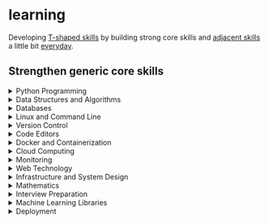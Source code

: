 # learning

Developing [T-shaped skills](https://en.wikipedia.org/wiki/T-shaped_skills) by building strong core skills and [adjacent skills](http://www.effectiveengineer.com/blog/master-adjacent-disciplines) a little bit [everyday](https://jamesclear.com/continuous-improvement).


## Strengthen generic core skills

<details>
<summary>Python Programming</summary>

|Concept|Resource|Done|
|---|---|---|
|Syntax|[Codecademy: Learn Python](https://www.codecademy.com/learn/learn-python)|✓|
||[Cognitiveclass.ai: Python for Data Science](https://cognitiveclass.ai/courses/python-for-data-science)|✓|
||[Datacamp: Python for R Users](https://www.datacamp.com/courses/python-for-r-users)|✓|
||[Datacamp: Python for Spreadsheet Users](https://www.datacamp.com/courses/python-for-spreadsheet-users)|✓|
||[Datacamp: Intro to Python for Finance](https://www.datacamp.com/courses/intro-to-python-for-finance)|✓|
||[edX: Introduction to Python for Data Science](https://www.edx.org/course/introduction-python-data-science-microsoft-dat208x-7)|✓|
||[edX: Programming with Python for Data Science](https://www.edx.org/course/programming-python-data-science-microsoft-dat210x-5)|✓|
||[Google's Python Class](https://developers.google.com/edu/python/)|✓|
||[Treehouse: Python Basics](https://teamtreehouse.com/library/python-basics)|✓|
||[TheNewBoston: Python Programming Tutorials](https://www.youtube.com/watch?v=4Mf0h3HphEA&list=PLEA1FEF17E1E5C0DA)|✓|
||[Book: A Byte of Python](https://python.swaroopch.com)|✓|
||[Book: Learn Python The Hard way](https://learnpythonthehardway.org)|✓|
||[Datacamp: Writing Efficient Python Code](https://www.datacamp.com/courses/writing-efficient-python-code)|✓|
||[Datacamp: Writing Functions in Python](https://www.datacamp.com/courses/writing-functions-in-python)|✓|
||[Datacamp: Working with Dates and Times in Python](https://www.datacamp.com/courses/working-with-dates-and-times-in-python)||
||[Datacamp: Object-Oriented Programming in Python](https://www.datacamp.com/courses/object-oriented-programming-in-python)|✓|
|Standard Library|[Article: A reverse chronology of some Python features](https://snarky.ca/a-reverse-chronology-of-some-python-features/)|✓|
||[Article: No Really, Python's Pathlib is Great](https://rednafi.github.io/digressions/python/2020/04/13/python-pathlib.html)||
||[Article: A deep dive on Python type hints](http://veekaybee.github.io/2019/07/08/python-type-hints/)|✓|
||[Book: Python 201](https://leanpub.com/python201)||
||[Book: The Python 3 Standard Library By Example](https://doughellmann.com/blog/the-python-3-standard-library-by-example)||
||[Calmcode: logging](https://calmcode.io/logging/introduction.html)|✓|
||[Calmcode: virtualenv](https://calmcode.io/virtualenv/intro.html)|✓|
|Regular Expression|[Regex For Noobs (like me!) - An Illustrated Guide](https://www.janmeppe.com/blog/regex-for-noobs/)|✓|
||[Youtube: Python 3 Programming Tutorial - Regular Expressions / Regex with re](https://www.youtube.com/watch?v=sZyAn2TW7GY)|✓|
||[Youtube: Python Tutorial: re Module - How to Write and Match Regular Expressions (Regex)](https://www.youtube.com/watch?v=K8L6KVGG-7o)|✓|
|Concurrency|[Article: Python Concurrency: The Tricky Bits](https://python.hamel.dev/concurrency/)|✓|
||[Article: Speeding Up Python with Concurrency, Parallelism, and asyncio](https://testdriven.io/blog/concurrency-parallelism-asyncio/)||
||[Article: Speed Up Your Python Program With Concurrency](https://testdriven.io/blog/concurrency-parallelism-asyncio/)||
||[Youtube: Python Concurrency and Multithreading](https://advanced-python.namespace.im/python-concurrency-and-multithreading/)||
||[Youtube: Aaron Richter- Parallel Processing in Python\| PyData Global 2020](https://www.youtube.com/watch?v=eJyjB3cNIB0&feature=youtu.be)||
|Packaging|[Datacamp: Developing Python Packages](https://www.datacamp.com/courses/developing-python-packages)|✓|
||[Datacamp: Conda Essentials](https://www.datacamp.com/courses/conda-essentials)|✓|
||[Datacamp: Conda for Building & Distributing Packages](https://www.datacamp.com/courses/conda-for-building-distributing-packages)||
||[Article: Push and pull: when and why to update your dependencies](https://pythonspeed.com/articles/when-update-dependencies/)||
||[Article: Reproducible and upgradable Conda environments: dependency management with conda-lock](https://pythonspeed.com/articles/conda-dependency-management/)||
||[Article: Options for packaging your Python code: Wheels, Conda, Docker, and more](https://pythonspeed.com/articles/distributing-software/)||
|Project Organization|[Youtube: Tutorial: Sebastian Witowski - Modern Python Developer's Toolkit](https://www.youtube.com/watch?v=WkUBx3g2QfQ&feature=youtu.be)|✓|
||[Book: Writing Idiomatic Python 3](https://www.amazon.com/Writing-Idiomatic-Python-Jeff-Knupp-ebook/dp/B00B5VXMRG)||
||[Article: Hypermodern Python](https://cjolowicz.github.io/posts/hypermodern-python-01-setup/)||
||[Article: Hypermodern Python Chapter 2: Testing](https://cjolowicz.github.io/posts/hypermodern-python-02-testing/)||
||[Article: Hypermodern Python Chapter 3: Linting](https://cjolowicz.github.io/posts/hypermodern-python-03-linting/)||
||[Article: Hypermodern Python Chapter 4: Typing](https://cjolowicz.github.io/posts/hypermodern-python-04-typing/)||
||[Article: pydantic](https://towardsdatascience.com/pydantic-688e897cfd3a)|✓|
||[Article: Hypermodern Python Chapter 5: Documentation](https://cjolowicz.github.io/posts/hypermodern-python-05-documentation/)||
||[Article: Hypermodern Python Chapter 6: CI/CD](https://cjolowicz.github.io/posts/hypermodern-python-06-ci-cd/)||
||[Article: Stop using print, start using loguru in Python](https://handyman.dulare.com/stop-using-print-start-using-loguru-in-python/)|✓|
||[Doc: Python Lifecycle Training](https://sp-fm.github.io/python-lifecycle-training/index.html)||
||[Datacamp: Creating Robust Python Workflows](https://www.datacamp.com/courses/creating-robust-python-workflows)|✓|
||[Datacamp: Software Engineering for Data Scientists in Python](https://www.datacamp.com/courses/software-engineering-for-data-scientists-in-python)|✓|
||[Datacamp: Designing Machine Learning Workflows in Python](https://www.datacamp.com/courses/designing-machine-learning-workflows-in-python)|✓|
||[Youtube: Hydra configuration](https://uniroma1.zoom.us/rec/share/bTYldvVYRcN2UaBn8UTf3uuFQMkx8yy4UG4bRw8ikE1tT8Ll74Nl3WZoUXnJRCKE.HEhRruThY3al1jew?startTime=1620378786000)|✓|

</details>

<details>
<summary>Data Structures and Algorithms</summary>

|Concept|Resource|Done|
|---|---|---|
||[Book: Grokking Algorithms](https://www.manning.com/books/grokking-algorithms)|✓|
||[Codecademy: Big O](https://www.codecademy.com/courses/big-o/0/1 )|✓|
||[Udacity: Technical Interview](https://www.udacity.com/course/technical-interview--ud513)||
||[Udacity: Intro to Algorithms](https://www.udacity.com/course/intro-to-algorithms--cs215)||
||[Udacity: Programming Languages](https://www.udacity.com/course/programming-languages--cs262)||
||[Udacity: Design of Computer Programs](https://www.udacity.com/course/design-of-computer-programs--cs212)||

</details>

<details>
<summary>Databases</summary>

|Concept|Resource|Done|
|---|---|---|
||[Udacity: Intro to relational database](https://www.udacity.com/course/intro-to-relational-databases--ud197)|✓|
||[Udacity: Database Systems Concepts & Design](https://www.udacity.com/course/database-systems-concepts-design--ud150)||
||[Datacamp: Database Design](https://www.datacamp.com/courses/database-design)||
||[Datacamp: Introduction to Databases in Python](https://www.datacamp.com/courses/introduction-to-relational-databases-in-python)||
||[Codecademy: SQL Track](https://www.codecademy.com/courses/learn-sql)|✓|
||[Datacamp: Intro to SQL for Data Science](https://www.datacamp.com/courses/intro-to-sql-for-data-science)|✓|
||[Datacamp: Intermediate SQL](https://www.datacamp.com/courses/intermediate-sql)||
||[Datacamp: Querying with TransactSQL](https://www.datacamp.com/courses/querying-with-transact-sql)|✓|
||[Datacamp: Joining Data in PostgreSQL](https://www.datacamp.com/courses/joining-data-in-postgresql)||
||[Udacity: SQL for Data Analysis](https://www.udacity.com/course/sql-for-data-analysis--ud198)||
||[Datacamp: Exploratory Data Analysis in SQL](https://www.datacamp.com/courses/sql-for-exploratory-data-analysis)||
||[Datacamp: Applying SQL to Real-World Problems](https://www.datacamp.com/courses/applying-sql-to-real-world-problems)||
||[Datacamp: Analyzing Business Data in SQL](https://www.datacamp.com/courses/analyzing-business-data-in-sql)||
||[Datacamp: Reporting in SQL](https://www.datacamp.com/courses/reporting-in-sql)||
||[Datacamp: Data-Driven Decision Making in SQL](https://www.datacamp.com/courses/data-driven-decision-making-with-sql)||
</details>

<details>
<summary>Linux and Command Line</summary>

|Concept|Resource|Done|
|---|---|---|
||[Codecademy: Learn the Command Line](https://www.codecademy.com/learn/learn-the-command-line)|✓|
||[Datacamp: Introduction to Shell for Data Science](https://www.datacamp.com/courses/introduction-to-shell-for-data-science)|✓|
||[Datacamp: Introduction to Bash Scripting](https://www.datacamp.com/courses/introduction-to-bash-scripting)|✓|
||[Datacamp: Data Processing in Shell](https://www.datacamp.com/courses/data-processing-in-shell)|✓|
||[Lecture 1: Course Overview + The Shell (2020)](https://www.youtube.com/watch?v=Z56Jmr9Z34Q) `0:48:16`|✓|
||[Lecture 2: Shell Tools and Scripting (2020)](https://www.youtube.com/watch?v=kgII-YWo3Zw) `0:48:55`|✓|
||[Lecture 3: Editors (vim) (2020)](https://www.youtube.com/watch?v=a6Q8Na575qc) `0:48:26`||
||[Lecture 4: Data Wrangling (2020)](https://www.youtube.com/watch?v=sz_dsktIjt4) `0:50:03`|✓|
||[Lecture 5: Command-line Environment (2020)](https://www.youtube.com/watch?v=e8BO_dYxk5c) `0:56:06`||
||[Lecture 6: Version Control (git) (2020)](https://www.youtube.com/watch?v=2sjqTHE0zok) `1:24:59`||
||[Lecture 7: Debugging and Profiling (2020)](https://www.youtube.com/watch?v=l812pUnKxME) `0:54:13`||
||[Lecture 8: Metaprogramming (2020)](https://www.youtube.com/watch?v=_Ms1Z4xfqv4) `0:49:52`||
||[Lecture 9: Security and Cryptography (2020)](https://www.youtube.com/watch?v=tjwobAmnKTo) `1:00:59`||
||[Lecture 10: Potpourri (2020)](https://www.youtube.com/watch?v=JZDt-PRq0uo) `0:57:54`||
||[Lecture 11: Q&A (2020)](https://www.youtube.com/watch?v=Wz50FvGG6xU) `0:53:52`||
||[Udacity: Linux Command Line Basics](https://www.udacity.com/course/linux-command-line-basics--ud595)|✓|
||[Udacity: Shell Workshop](https://www.udacity.com/course/shell-workshop--ud206)|✓|
||[Udacity: Configuring Linux Web Servers](https://www.udacity.com/course/configuring-linux-web-servers--ud299)|✓|
||[Article: Streamline your projects using Makefile](https://dev.to/yankee/streamline-projects-using-makefile-28fe)|✓|
||[Article: Understand Linux Load Averages and Monitor Performance of Linux](https://www.tecmint.com/understand-linux-load-averages-and-monitor-performance/)|✓|
||[Article: Command-line Tools can be 235x Faster than your Hadoop Cluster](https://adamdrake.com/command-line-tools-can-be-235x-faster-than-your-hadoop-cluster.html)|✓|
||[Calmcode: makefiles](https://calmcode.io/makefiles/the-problem.html)|✓|
||[Calmcode: entr](https://calmcode.io/entr/introduction.html)|✓|
||[Youtube: GNU Parallel](https://www.youtube.com/playlist?list=PL284C9FF2488BC6D1)||
</details>

<details>
<summary>Version Control</summary>

|Concept|Resource|Done|
|---|---|---|
|Git|[Codecademy: Learn Git](https://www.codecademy.com/learn/learn-git)|✓|
||[Code School: Git Real](https://www.pluralsight.com/courses/code-school-git-real)|✓|
||[Datacamp: Introduction to Git for Data Science](https://www.datacamp.com/courses/introduction-to-git-for-data-science)|✓|
||[Thoughtbot: Mastering Git](https://thoughtbot.com/upcase/mastering-git)||
||[Udacity: Version Control with Git](https://www.udacity.com/course/version-control-with-git--ud123)|✓|
||[Youtube: Git & Scripting](https://uniroma1.zoom.us/rec/share/bTYldvVYRcN2UaBn8UTf3uuFQMkx8yy4UG4bRw8ikE1tT8Ll74Nl3WZoUXnJRCKE.HEhRruThY3al1jew?startTime=1620371740000)|✓|
||[Article: Mastering Git Stash Workflow](https://dev.to/yankee/mastering-git-stash-workflow-223)||
||[Article: How to Become a Master of Git Tags](https://blog.daftcode.pl/how-to-become-a-master-of-git-tags-b70fbd9609d9)|✓|
||[Article: Keep your git directory clean with `git clean` and `git trash`](https://coderwall.com/p/g16jpq/keep-your-git-directory-clean-with-git-clean-and-git-trash)||
|GitHub|[Udacity: GitHub & Collaboration](https://www.udacity.com/course/github-collaboration--ud456)|✓|
||[Udacity: How to Use Git and GitHub](https://www.udacity.com/course/how-to-use-git-and-github--ud775)|✓|
|LFS|[Youtube: 045 Introduction to Git LFS](https://youtu.be/xPFLAAhuGy0)|✓|
||[Article: How to track large files in Github / Bitbucket? Git LFS to the rescue](https://pgaijin66.medium.com/how-to-track-large-files-in-github-bitbucket-git-lfs-to-the-rescue-2f298e07b3d2)|✓|
</details>

<details>
<summary>Code Editors</summary>

|Concept|Resource|Done|
|---|---|---|
|PyCharm|[Article: Work remotely with PyCharm, TensorFlow and SSH](https://medium.com/@erikhallstrm/work-remotely-with-pycharm-tensorflow-and-ssh-c60564be862d)|✓|
||[Article: Docker as Remote Interpreter for PyCharm Professional](https://www.inovex.de/blog/docker-remote-interpreter-pycharm-professional/)|✓|
||[Article: Python remote debugging with PyCharm, CUDA, and Conda](https://medium.com/@n1r44/python-remote-debugging-with-pycharm-cuda-and-conda-87d27695634c)|✓|
||[Article: How To Use Visual Studio Code for Remote Development via the Remote-SSH Plugin](https://www.digitalocean.com/community/tutorials/how-to-use-visual-studio-code-for-remote-development-via-the-remote-ssh-plugin)|✓|
|VSCode|[Youtube: Getting Started with Python in Visual Studio Code](https://www.youtube.com/watch?v=7EXd4_ttIuw)|✓|
||[Visual Studio Code Crash Course](https://www.youtube.com/watch?v=WPqXP_kLzpo)|✓|
||[Youtube: VSCode Keyboard Shortcuts For Productivity](https://youtu.be/eGE-tFalwpA)|✓|
||[Youtube: Getting Started with Jupyter Notebooks in VS Code](https://youtu.be/Ozq24uAshXo)|✓|
||[Youtube: Notebooks in VS Code Are Getting Revamped!](https://youtu.be/g5EykzAsCC0)|✓|
||[Youtube: Getting Started with PyTorch in VS Code](https://youtu.be/A9lQHnFaqlU)|✓|
||[Youtube: What every GitHub user should know about VS Code - GitHub Satellite 2020](https://youtu.be/T6sW1Dk9B4E)|✓|
||[VS Code and GitHub](https://www.youtube.com/playlist?list=PLj6YeMhvp2S4UPBCWyhLPcOxGkmLI2BOz)|✓|
</details>

<details>
<summary>Docker and Containerization</summary>

|Concept|Resource|Done|
|---|---|---|
||[Article: How To Pass Environment Info During Docker Builds](https://blog.bitsrc.io/how-to-pass-environment-info-during-docker-builds-1f7c5566dd0e)|✓|
||[Article: Pass Docker Environment Variables During The Image Build](https://vsupalov.com/docker-build-pass-environment-variables/)|✓|
||[Article: Setting Default Docker Environment Variables During Image Build](https://vsupalov.com/docker-build-time-env-values/)|✓|
||[Article: Docker Explained Visually, For Non-Technical Folks](https://www.iteachrecruiters.com/blog/docker-explained-visually-for-non-technical-folks/)|✓|
||[Article: Tensorflow in Docker](http://blog.tabanpour.info/projects/2018/09/07/tf-docker-kube.html)|✓|
||[Article: Enough Docker to be Dangerous](http://seankross.com/2017/09/17/Enough-Docker-to-be-Dangerous.html)|✓|
||[Article: How Docker Can Help You Become A More Effective Data Scientist](https://towardsdatascience.com/how-docker-can-help-you-become-a-more-effective-data-scientist-7fc048ef91d5)|✓|
||[Article: Deploying conda environments in (Docker) containers - how to do it right](https://uwekorn.com/2021/03/01/deploying-conda-environments-in-docker-how-to-do-it-right.html)||
||[Article: Configuring Gunicorn for Docker](https://pythonspeed.com/articles/gunicorn-in-docker/)|✓|
||[Article: How to scale services using Docker Compose](https://medium.com/@karthi.net/how-to-scale-services-using-docker-compose-31d7b83a6648)|✓|
||[Article: A Beginner-Friendly Introduction to Containers, VMs and Docker](https://www.freecodecamp.org/news/a-beginner-friendly-introduction-to-containers-vms-and-docker-79a9e3e119b/)|✓|
||[Article: Smaller Docker images with Conda](https://jcristharif.com/conda-docker-tips.html)|✓|
||[Pluralsight: Docker and Containers: The Big Picture](https://www.pluralsight.com/courses/docker-containers-big-picture)|✓|
||[Article: Docker for Machine Learning – Part I](https://mlinproduction.com/docker-for-ml-part-1/)|✓|
||[Article: Docker for Machine Learning – Part II](https://mlinproduction.com/docker-for-ml-part-2/)|✓|
||[Article: Docker for Machine Learning – Part III](https://mlinproduction.com/docker-for-ml-part-3/)|✓|
||[Article: Using Docker to Generate Machine Learning Predictions in Real Time](https://mlinproduction.com/docker-for-ml-part-4/)|✓|
||[Article: Connection refused? Docker networking and how it impacts your image](https://pythonspeed.com/articles/docker-connection-refused/)||
||[Article: Faster or slower: the basics of Docker build caching](https://pythonspeed.com/articles/docker-caching-model/)||
||[Article: Where’s your code? Debugging ImportError and ModuleNotFoundErrors in your Docker image](https://pythonspeed.com/articles/importerror-docker/)||
||[Article: A tableau of crimes and misfortunes: the ever-useful docker history](https://pythonspeed.com/articles/docker-history/)||
||[Article: Broken by default: why you should avoid most Dockerfile examples](https://pythonspeed.com/articles/dockerizing-python-is-hard/)||
||[Article: A review of the official Dockerfile best practices: good, bad, and insecure](https://pythonspeed.com/articles/official-docker-best-practices/)||
||[Article: The best Docker base image for your Python application (February 2021)](https://pythonspeed.com/articles/base-image-python-docker-images/)||
||[Article: A deep dive into the official Docker image for Python](https://pythonspeed.com/articles/official-python-docker-image/)||
||[Article: Using Alpine can make Python Docker builds 50× slower](https://pythonspeed.com/articles/alpine-docker-python/)||
||[Article: Building on solid ground: ensuring reproducible Docker builds for Python](https://pythonspeed.com/articles/reproducible-docker-builds-python/)||
||[Article: Installing system packages in Docker with minimal bloat](https://pythonspeed.com/articles/system-packages-docker/)||
||[Article: Less capabilities, more security: minimizing privilege escalation in Docker](https://pythonspeed.com/articles/root-capabilities-docker-security/)||
||[Article: Avoiding insecure images from Docker build caching](https://pythonspeed.com/articles/docker-cache-insecure-images/)||
||[Article: Build secrets in Docker and Compose, the secure way](https://pythonspeed.com/articles/build-secrets-docker-compose/)||
||[Article: Security scanners for Python and Docker: from code to dependencies](https://pythonspeed.com/articles/docker-python-security-scan/)||
||[Article: The high cost of slow Docker builds](https://pythonspeed.com/articles/high-cost-slow-docker-builds/)||
||[Article: Faster Docker builds with pipenv, poetry, or pip-tools](https://pythonspeed.com/articles/pipenv-docker/)||
||[Article: Elegantly activating a virtualenv in a Dockerfile](https://pythonspeed.com/articles/activate-virtualenv-dockerfile/)||
||[Article: Poetry vs. Docker caching: Fight!](https://pythonspeed.com/articles/poetry-vs-docker-caching/)||
||[Article: Speed up pip downloads in Docker with BuildKit’s new caching](https://pythonspeed.com/articles/docker-cache-pip-downloads/)||
||[Article: Multi-stage builds #1: Smaller images for compiled code](https://pythonspeed.com/articles/smaller-python-docker-images/)||
||[Article: Multi-stage builds #2: Python specifics—virtualenv, –user, and other methods](https://pythonspeed.com/articles/multi-stage-docker-python/)||
||[Article: Multi-stage builds #3: Why your build is surprisingly slow, and how to speed it up](https://pythonspeed.com/articles/faster-multi-stage-builds/)||
||[Article: Configuring Gunicorn for Docker](https://pythonspeed.com/articles/gunicorn-in-docker/)||
||[Article: Activating a Conda environment in your Dockerfile](https://pythonspeed.com/articles/activate-conda-dockerfile/)||
||[Article: Shrink your Conda Docker images with conda-pack](https://pythonspeed.com/articles/conda-docker-image-size/)||
||[Article: What’s running in production? Making your Docker images identifiable](https://pythonspeed.com/articles/identifying-images/)||
||[Article: Your Docker build needs a smoke test](https://pythonspeed.com/articles/test-your-docker-build/)||
||[Article: Docker BuildKit: faster builds, new features, and now it’s stable](https://pythonspeed.com/articles/docker-buildkit/)||
||[Article: Docker vs. Singularity for data processing: UIDs and filesystem access](https://pythonspeed.com/articles/containers-filesystem-data-processing/)||
||[Article: Where’s that log file? Debugging failed Docker builds](https://pythonspeed.com/articles/debugging-docker-build/)||
||[Article: An Introduction to Kubernetes for Data Scientists](https://mlinproduction.com/intro-to-kubernetes/)||
||[Article: How to Use Kubernetes Pods for Machine Learning](https://mlinproduction.com/k8s-pods/)||
||[Article: Kubernetes Jobs for Machine Learning](https://mlinproduction.com/k8s-jobs/)||
||[Article: Kubernetes CronJobs for Machine Learning](https://mlinproduction.com/k8s-cronjobs/)||
||[Article: Kubernetes Deployments for Machine Learning](https://mlinproduction.com/k8s-deployments/)||
||[Article: Kubernetes Services for Machine Learning](https://mlinproduction.com/k8s-services/)||
||[“Let’s use Kubernetes!” Now you have 8 problems](https://pythonspeed.com/articles/dont-need-kubernetes/)||
||[Article: Kubernetes for Python Developers: Part 1](https://www.distributedpython.com/2018/11/28/kubernetes-python-developers-part-1/)||
||[Doc: Environment variables in Compose](https://docs.docker.com/compose/environment-variables/)|✓|
||[Pluralsight: Docker and Kubernetes: The Big Picture](https://www.pluralsight.com/courses/docker-kubernetes-big-picture)|✓|
||[Udacity: Scalable Microservices with Kubernetes](https://www.udacity.com/course/scalable-microservices-with-kubernetes--ud615)||
||[Youtube: Docker](https://uniroma1.zoom.us/rec/share/c2HsnkU5-DSdKWatv9AlmEjLM0a_i741VtnAZOx-eea2loTltiFPKBX196UaT8_3.-B4RbvXecplLujXK?startTime=1620810184000)|✓|
||[Youtube: Why Your Web Server Should Log to Stdout (Especially with Docker)](https://www.youtube.com/watch?v=aQikNWEaJUQ&feature=emb_logo)|✓|
</details>

<details>
<summary>Cloud Computing</summary>

|Concept|Resource|Done|
|---|---|---|
|Theory|[Datacamp: Cloud Computing for Everyone](https://www.datacamp.com/courses/cloud-computing-for-everyone)|✓|
||[Udacity: Networking for Web Developers](https://www.udacity.com/course/networking-for-web-developers--ud256)||
|AWS|[Article: A deep dive into AWS spot instance interruptions](https://spell.ml/blog/aws-spot-interrupts-X_ZJ6xAAACEA9fGx)|✓|
||[Pluralsight: AWS Developer: The Big Picture](https://www.pluralsight.com/courses/aws-developer-big-picture)|✓|
||[Pluralsight: AWS Networking Deep Dive: Virtual Private Cloud (VPC)](https://www.pluralsight.com/courses/aws-networking-deep-dive-vpc)|✓|
||[Pluralsight: AWS VPC Operations](https://www.pluralsight.com/courses/aws-vpc-operations)|✓|
||[Pluralsight: Building Applications Using Elastic Beanstalk](https://www.pluralsight.com/courses/elastic-beanstalk-building-applications)|✓|
||[Udemy: AWS Concepts](https://www.udemy.com/aws-concepts)|✓|
||[Udemy: AWS Certified Developer - Associate 2018](https://www.udemy.com/aws-certified-developer-associate/)|✓|
||[Whitepaper: Architecting for the Cloud AWS Best Practices](https://d1.awsstatic.com/whitepapers/AWS_Cloud_Best_Practices.pdf)|✓|
||[Whitepaper: AWS Well-Architected Framework](https://d1.awsstatic.com/whitepapers/architecture/AWS_Well-Architected_Framework.pdf)|✓|
||[Whitepaper: AWS Security Best Practices](https://d1.awsstatic.com/whitepapers/Security/AWS_Security_Best_Practices.pdf)|✓|
||[Whitepaper: Blue/Green Deployments on AWS](https://d1.awsstatic.com/whitepapers/AWS_Blue_Green_Deployments.pdf)|✓|
||[Whitepaper: Microservices on AWS](https://docs.aws.amazon.com/aws-technical-content/latest/microservices-on-aws/microservices-on-aws.pdf)|✓|
||[Whitepaper: Optimizing Enterprise Economics with Serverless Architectures](https://d1.awsstatic.com/whitepapers/optimizing-enterprise-economics-serverless-architectures.pdf)|✓|
||[Whitepaper: Practicing Continuous Integration and Continuous Delivery on AWS](https://d1.awsstatic.com/whitepapers/DevOps/practicing-continuous-integration-continuous-delivery-on-AWS.pdf)|✓|
||[Whitepaper: Running Containerized Microservices on AWS](https://d1.awsstatic.com/whitepapers/DevOps/running-containerized-microservices-on-aws.pdf)|✓|
||[Udemy: Serverless Concepts](https://www.udemy.com/serverless-concepts/)|✓|
||[Whitepaper: Serverless Architectures with AWS Lambda](https://d1.awsstatic.com/whitepapers/serverless-architectures-with-aws-lambda.pdf)|✓|
||[Youtube: Deploying a machine learning model to the cloud using AWS Lambda](https://www.youtube.com/watch?v=4ocbx9IeBMU&feature=youtu.be)|✓|
||[AWS: Amazon Transcribe Deep Dive: Using Feedback Loops to Improve Confidence Level of Transcription](https://www.aws.training/learningobject/video?id=27495)|✓|
||[AWS: Build a Text Classification Model with AWS Glue and Amazon SageMaker](https://www.aws.training/learningobject/video?id=27225)|✓|
||[AWS: Deep Dive on Amazon Rekognition: Building Computer Visions Based Smart Applications](https://www.aws.training/learningobject/video?id=27230)|✓|
||[AWS: Hands-on Rekognition: Automated Video Editing](https://www.aws.training/learningobject/video?id=27229)|✓|
||[AWS: Introduction to Amazon Comprehend](https://www.aws.training/learningobject/video?id=16626)|✓|
||[AWS: Introduction to Amazon Comprehend Medical](https://www.aws.training/learningobject/video?id=27159)|✓|
||[AWS: Introduction to Amazon Elastic Inference](https://www.aws.training/learningobject/video?id=27172)|✓|
||[AWS: Introduction to Amazon Forecast](https://www.aws.training/learningobject/video?id=27163)|✓|
||[AWS: Introduction to Amazon Lex](https://www.aws.training/learningobject/video?id=16516)|✓|
||[AWS: Introduction to Amazon Personalize](https://www.aws.training/learningobject/video?id=27158)|✓|
||[AWS: Introduction to Amazon Polly](https://www.aws.training/learningobject/video?id=15886)|✓|
||[AWS: Introduction to Amazon SageMaker Ground Truth](https://www.aws.training/learningobject/video?id=27162)|✓|
||[AWS: Introduction to Amazon SageMaker Neo](https://www.aws.training/learningobject/video?id=27160)|✓|
||[AWS: Introduction to Amazon Transcribe](https://www.aws.training/learningobject/video?id=19443)|✓|
||[AWS: Introduction to Amazon Translate](https://www.aws.training/learningobject/video?id=19442)|✓|
||[AWS: Introduction to AWS Marketplace - Machine Learning Category](https://www.aws.training/learningobject/video?id=27165)|✓|
||[AWS: Machine Learning Exam Basics](https://www.aws.training/learningobject/curriculum?id=27271)|✓|
||[AWS: Neural Machine Translation with Sockeye](https://www.aws.training/learningobject/video?id=27236)|✓|
||[AWS: Process Model: CRISP-DM on the AWS Stack](https://www.aws.training/learningobject/wbc?id=27200)|✓|
||[AWS: Satellite Image Classification in SageMaker](https://www.aws.training/learningobject/video?id=27231)|✓|
||[Datacamp: Introduction to AWS Boto in Python](https://www.datacamp.com/courses/introduction-to-aws-boto-in-python)|✓|
||[edX: Amazon SageMaker: Simplifying Machine Learning Application Development](https://www.edx.org/course/simplifying-machine-learning-app-development-with-amazon-sagemaker)|✓|

</details>

<details>
<summary>Monitoring</summary>

|Concept|Resource|Done|
|---|---|---|
||[Article: Production Machine Learning Monitoring: Outliers, Drift, Explainers & Statistical Performance](https://towardsdatascience.com/production-machine-learning-monitoring-outliers-drift-explainers-statistical-performance-d9b1d02ac158)|✓|
||[Article: How to Monitor Models](http://bugra.github.io/posts/2020/11/24/how-to-monitor-models/)|✓|
||[Article: The Playbook to Monitor Your Model’s Performance in Production](https://towardsdatascience.com/the-playbook-to-monitor-your-models-performance-in-production-ec06c1cc3245)||
||[Article: Monitoring your Machine Learning Model](https://www.maartengrootendorst.com/blog/monitor/)|✓|
||[Article: Preventing model drift with continuous monitoring and deployment using Github Actions and Algorithmia Insights](https://algorithmia.com/blog/preventing-model-drift-with-continuous-monitoring-and-deployment-using-github-actions-and-algorithmia-insights)|✓|
||[Article: Continuous monitoring for data projects](https://medium.com/acing-ai/continuous-monitoring-for-data-projects-11fb1c00c7a4)||
||[Article: Lessons Learned from 15 Years of Monitoring Machine Learning in Production](https://mlinproduction.com/lessons-learned-from-15-years-of-monitoring-machine-learning-in-production/)|✓|
||[Article: Why is it Important to Monitor Machine Learning Models?](https://mlinproduction.com/why-is-it-important-to-monitor-machine-learning-models/)|✓|
||[Article: Using Statistical Distances for Machine Learning Observability](https://towardsdatascience.com/using-statistical-distance-metrics-for-machine-learning-observability-4c874cded78)||
||[Article: The Model’s Shipped; What Could Possibly go Wrong?](https://towardsdatascience.com/the-models-shipped-what-could-possibly-go-wrong-a657ad919868)||
||[Article: Quality assurance in data science](https://medium.com/acing-ai/qa-in-data-science-397476c09910)||
||[Youtube: Instrumentation, Observability & Monitoring of Machine Learning Models](https://www.infoq.com/presentations/instrumentation-observability-monitoring-ml/)||
||[Article: Incident Management in Machine Learning Systems](https://medium.com/acing-ai/incident-management-in-machine-learning-systems-d69b6e39fdee)||
||[Article: ML Infrastructure Tools — ML Observability](https://towardsdatascience.com/ml-infrastructure-tools-ml-observability-8e4d7df6db43)||
||[Youtube: MLOps #24 Monitoring the ML stack // Lina Weichbrodt](https://www.youtube.com/watch?v=Un30yb1WlpU) `0:55:32`||
||[Youtube: Josh Wills: Visibility and Monitoring for Machine Learning Models](https://youtu.be/zbS9jBB8fz8)|✓|
||[Youtube: Lecture 11B: Monitoring ML Models (Full Stack Deep Learning - Spring 2021)](https://www.youtube.com/watch?v=NfnpPrW30Zo) `0:36:55`|✓|
||[Youtube: OpML '20 - How ML Breaks: A Decade of Outages for One Large ML Pipeline](https://www.youtube.com/watch?v=hBMHohkRgAA)||
||[Youtube: MLOps #28 ML Observability // Aparna Dhinakaran - Chief Product Officer at Arize AI](https://www.youtube.com/watch?v=joTF9BRwWp4) `0:55:04`||
||[Youtube: MLOps #29 Continuous Evaluation & Model Experimentation // Danny Ma - Founder of Sydney Data Science](https://www.youtube.com/watch?v=i4QNpM20QOc) `1:00:46`||
||[Youtube: SE4AI: Quality Assessment in Production](https://www.youtube.com/watch?v=RaaNSXKFDGk) `1:18:45`||
||[Youtube: SE4AI: Infrastructure Quality, Deployment and Operations](https://www.youtube.com/watch?v=iBaJgWjpK24) `1:04:54`||

</details>

<details>
<summary>Web Technology</summary>

|Concept|Resource|Done|
|---|---|---|
|Design|[Book: Refactoring UI](https://refactoringui.com/book/)||
||[Code School: Fundamentals of Design](https://www.pluralsight.com/courses/code-school-fundamentals-of-design)|✓|
||[Thoughtbot: Design for Developers](https://thoughtbot.com/upcase/design-for-developers)||
||[Udacity: Product Design](https://www.udacity.com/course/product-design--ud509)||
||[Udacity: Rapid Prototyping](https://www.udacity.com/course/rapid-prototyping--ud723)||
|HTML|[Codecademy: Learn HTML](https://www.codecademy.com/learn/learn-html)|✓|
||[Codecademy: Make a website](https://www.codecademy.com/en/courses/make-a-website)|✓|
||[Treehouse: HTML](https://teamtreehouse.com/library/html)|✓|
|CSS|[Pluralsight: CSS Positioning](https://www.pluralsight.com/courses/css-positioning-1834)|✓|
||[Pluralsight: Introduction to CSS](https://www.pluralsight.com/courses/css-intro)|✓|
||[Pluralsight: CSS: Specificity, the Box Model, and Best Practices](https://app.pluralsight.com/interactive-courses/detail/c580b092-d94a-4ed8-8d2a-2f4d0b76f99f)|✓|
||[Pluralsight: CSS: Using Flexbox for Layout](https://app.pluralsight.com/interactive-courses/detail/a089d0a5-4a4c-4c4e-b883-c1bc64009619)|✓|
||[Code School: Blasting Off with Bootstrap](https://www.pluralsight.com/courses/code-school-blasting-off-with-bootstrap)|✓|
||[Pluralsight: UX Fundamentals](https://www.pluralsight.com/courses/ux-fundamentals-2426)|✓|
||[Codecademy: Learn SASS](https://www.codecademy.com/learn/learn-sass)|✓|
|Javascript|[Treehouse: Javascript Booleans](https://teamtreehouse.com/library/javascript-booleans)|✓|
||[Udacity: ES6 - JavaScript Improved](https://www.udacity.com/course/es6-javascript-improved--ud356)|✓|
||[Udacity: Intro to Javascript](https://www.udacity.com/course/intro-to-javascript--ud803)|✓|
||[Udacity: Object Oriented JS 1](https://www.udacity.com/course/object-oriented-javascript--ud015)|✓|
||[Udacity: Object Oriented JS 2](https://www.udacity.com/course/object-oriented-javascript--ud711)|✓|
||[(ES6) - Beau teaches JavaScript](https://www.youtube.com/watch?v=1mgLWu69ijU&list=PLWKjhJtqVAbljtmmeS0c-CEl2LdE-eR_F)|✓|
||[Udemy: Understanding Typescript](https://www.udemy.com/understanding-typescript/)|✓|
||[Codecademy: Learn ReactJS: Part I](https://www.codecademy.com/learn/react-101)|✓|
||[Codecademy: Learn ReactJS: Part II](https://www.codecademy.com/learn/react-102)|✓|
||[Codecademy: Learn JavaScript](https://www.codecademy.com/learn/learn-javascript)|✓|
||[Codecademy: Jquery Track](https://www.codecademy.com/learn/learn-jquery)|✓|
||[Pluralsight: Using The Chrome Developer Tools](https://www.pluralsight.com/courses/chrome-developer-tools)|✓|

</details>

<details>
<summary>Infrastructure and System Design</summary>

|Concept|Resource|Done|
|---|---|---|
||[Article: The implications of pickling ML models](https://uwekorn.com/2021/04/26/implications-of-pickling-ml-models.html)||
||[Article: Deploy a Keras Deep Learning Project to Production with Flask](https://www.curiousily.com/posts/deploy-keras-deep-learning-project-to-production-with-flask/)|✓|
||[Article: Deploy BERT for Sentiment Analysis as REST API using PyTorch, Transformers by Hugging Face and FastAPI](https://www.curiousily.com/posts/deploy-bert-for-sentiment-analysis-as-rest-api-using-pytorch-transformers-by-hugging-face-and-fastapi/)|✓|
||[Article: Microservice in Python using FastAPI](https://dev.to/paurakhsharma/microservice-in-python-using-fastapi-24cc)||
||[Article: Selecting gunicorn worker types for different python web applications.](https://medium.com/@nhudinhtuan/gunicorn-worker-types-practice-advice-for-better-performance-7a299bb8f929)|✓|
||[Article: Better performance by optimizing Gunicorn config](https://medium.com/building-the-system/gunicorn-3-means-of-concurrency-efbb547674b7)|✓|
||[Article: Exponential Backoff And Jitter](https://aws.amazon.com/blogs/architecture/exponential-backoff-and-jitter/)|✓|
||[Article: How to Serve Models](http://bugra.github.io/posts/2020/5/25/how-to-serve-model/)|✓|
||[Article: MLOps concepts for busy engineers: model serving](https://spell.ml/blog/mlops-concepts-model-serving-X385lREAACcAAGzS)|✓|
||[Article: MLOps concepts for busy engineers: model serving](https://spell.ml/blog/mlops-concepts-model-serving-X385lREAACcAAGzS)|✓|
||[Article: Understanding TensorFlow Serving](https://medium.com/acing-ai/understanding-tensorflow-serving-faca576b558c)||
||[Article: Serving models using Tensorflow Serving and Docker](https://medium.com/acing-ai/model-serving-using-tensorflow-serving-and-docker-492a347eb934)||
||[Article: Batch Inference vs Online Inference](https://mlinproduction.com/batch-inference-vs-online-inference/)|✓|
||[Article: Online batching with Spell serving](https://spell.ml/blog/online-batching-with-spell-serving-X_OKiBAAAASq6cL0)|✓|
||[Article: Machine Learning System Design: Real-time processing](https://medium.com/acing-ai/machine-learning-system-design-real-time-processing-6a952793925)||
||[Article: Machine Learning System Design: Models-as-a-service](https://medium.com/acing-ai/machine-learning-system-design-models-as-a-service-32666eba0e6)||
||[Article: What Does it Mean to Deploy a Machine Learning Model? (Deployment Series: Guide 01)](https://mlinproduction.com/what-does-it-mean-to-deploy-a-machine-learning-model-deployment-series-01/)|✓|
||[Article: Software Interfaces for Machine Learning Deployment (Deployment Series: Guide 02)](https://mlinproduction.com/software-interfaces-for-machine-learning-deployment-deployment-series-02/)|✓|
||[Article: Batch Inference for Machine Learning Deployment (Deployment Series: Guide 03)](https://mlinproduction.com/batch-inference-for-machine-learning-deployment-deployment-series-03/)|✓|
||[Article: The Challenges of Online Inference (Deployment Series: Guide 04)](https://mlinproduction.com/the-challenges-of-online-inference-deployment-series-04/)|✓|
||[Article: Online Inference for ML Deployment (Deployment Series: Guide 05)](https://mlinproduction.com/online-inference-for-ml-deployment-deployment-series-05/)|✓|
||[Article: Model Registries for ML Deployment (Deployment Series: Guide 06)](https://mlinproduction.com/model-registries-for-ml-deployment-deployment-series-06/)|✓|
||[Video: You trained a machine learning model. Now what?](https://www.youtube.com/watch?v=Vugbn17LDPQ)|✓|
||[Article: How Data Leakage Impacts Machine Learning Models](https://mlinproduction.com/data-leakage/)|✓|
||[Article: 5 Challenges to Running Machine Learning Systems in Production](https://mlinproduction.com/5-challenges-to-ml-in-production-solve-them-with-aws-sagemaker/)|✓|
||[Article: Enabling Machine-Learning-as-a-Service Through Privacy Preserving Machine Learning](https://mlinproduction.com/enabling-machine-learning-as-service-through-privacy-preserving-ml/)||
||[Article: Shadow mode deployments](http://nlathia.github.io/2020/07/Shadow-mode-deployments.html)|✓|
||[Cortex Blog](https://www.cortex.dev/learn)|✓|
||[Django Best Practices](http://slides.com/sudipkafle/django-best-practices)|✓|
||[Udacity: Authentication & Authorization: OAuth](https://www.udacity.com/course/authentication-authorization-oauth--ud330)||
||[Udacity: HTTP & Web Servers](https://www.udacity.com/course/http-web-servers--ud303)||
||[Udacity: Designing RESTful APIs](https://www.udacity.com/course/designing-restful-apis--ud388)||
||[Udacity: Client-Server Communication](https://www.udacity.com/course/client-server-communication--ud897)||
||[Youtube: PyConBY 2020: Sebastian Ramirez - Serve ML models easily with FastAPI](https://www.youtube.com/watch?v=z9K5pwb0rt8)|✓|
||[Youtube: FastAPI from the ground up](https://www.youtube.com/watch?v=3DLwPcrE5mA)|✓|
||[Youtube: Python pydantic Introduction – Give your data classes super powers](https://www.youtube.com/watch?v=WJmqgJn9TXg)|✓|
||[Youtube: PyData Vancouver meetup: cortex.dev : Serving machine learning models in production](https://www.youtube.com/watch?v=_2HMDhgPkSQ)|✓|
||[Youtube: Lecture 11A: Deploying ML Models (Full Stack Deep Learning - Spring 2021)](https://www.youtube.com/watch?v=jFflwpx4iK0) `0:53:25`|✓|
||[Youtube: Shawn Scully: Production and Beyond: Deploying and Managing Machine Learning Models](https://www.youtube.com/watch?v=q-VPALG6ogY&feature=youtu.be)|✓|
||[Article: Celery Execution Pools: What is it all about?](https://www.distributedpython.com/2018/10/26/celery-execution-pool/)|✓|
||[Article: Distill: Why do we need Flask, Celery, and Redis? (with McDonalds in Between)](https://ljvmiranda921.github.io/notebook/2019/11/08/flask-redis-celery-mcdo/)|✓|
||[Article: Celery: an overview of the architecture and how it works](https://www.vinta.com.br/blog/2017/celery-overview-archtecture-and-how-it-works/)|✓|
||[Article: Unit Testing Celery Tasks](https://www.distributedpython.com/2018/05/01/unit-testing-celery-tasks/)||
||[Article: Testing Celery Chains](https://www.distributedpython.com/2018/05/15/testing-celery-chains/)||
||[Article: Task Routing in Celery](https://www.distributedpython.com/2018/05/29/task-routing/)||
||[Article: Dynamic Task Routing in Celery](https://www.distributedpython.com/2018/06/05/dynamic-task-routing/)||
||[Article: Dockerize a Celery app with Django and RabbitMQ](https://www.distributedpython.com/2018/06/12/celery-django-docker/)||
||[Article: How to call a Celery task from another app](https://www.distributedpython.com/2018/06/19/call-celery-task-outside-codebase/)||
||[Article: Distributed Monte Carlo with Celery chords](https://www.distributedpython.com/2018/06/26/celery-monte-carlo/)||
||[Article: An incredibly simple no-frills Celery setup](https://www.distributedpython.com/2018/07/03/simple-celery-setup/)||
||[Article: 3 Strategies to Customise Celery logging handlers](https://www.distributedpython.com/2018/08/28/celery-logging/)||
||[Article: Celery task exceptions and automatic retries](https://www.distributedpython.com/2018/09/04/error-handling-retry/)||
||[Article: Concurrency and Parallelism](https://www.distributedpython.com/2018/09/14/concurrency-and-parallelism/)|✓|
||[Article: Celery, docker and the missing startup banner](https://www.distributedpython.com/2018/10/01/celery-docker-startup/)||
||[Article: Monitoring a Dockerized Celery Cluster with Flower](https://www.distributedpython.com/2018/10/13/flower-docker/)||
||[Article: Quick Guide: Custom Celery Task Logger](https://www.distributedpython.com/2018/11/06/celery-task-logger-format/)||
||[Article: Celery on Docker: From the Ground up](https://www.distributedpython.com/2018/11/15/celery-docker/)||
||[Article: Auto-reload Celery on code changes](https://www.distributedpython.com/2019/04/23/celery-reload/)||
||[Youtube: Loading Testing with Python](https://www.youtube.com/playlist?list=PLotCx_Au_rT1LW_qpMWU40Q-vegZua-i8)|✓|
||[Article: Architecting a Machine Learning Pipeline](https://towardsdatascience.com/architecting-a-machine-learning-pipeline-a847f094d1c7)|✓|
||[Article: Combining rule engines and machine learning](http://nlathia.github.io/2020/10/ML-and-rule-engines.html)|✓|
||[Article: Deploying Machine Learning Models: A Checklist](https://twolodzko.github.io/ml-checklist)|✓|
||[Article: Getting machine learning to production](http://veekaybee.github.io/2020/06/09/ml-in-prod/)|✓|
||[Article: How to build scalable Machine Learning systems — Part 1/2](https://towardsdatascience.com/being-a-data-scientist-does-not-make-you-a-software-engineer-c64081526372)|✓|
||[Article: How to properly ship and deploy your machine learning model](https://towardsdatascience.com/how-to-properly-ship-and-deploy-your-machine-learning-model-8a8664b763c4)|✓|
||[Article: How to put machine learning models into production](https://stackoverflow.blog/2020/10/12/how-to-put-machine-learning-models-into-production/)|✓|
||[Article: Key Concepts for Deploying Machine Learning Models to Mobile](https://spell.ml/blog/key-concepts-for-deploying-machine-learning-models-X7Q0phIAACIAqMWr)|✓|
||[Article: Machine Learning to Production](https://vikramriyer.github.io/machine-learning-to-production/#)|✓|
||[Article: Machine learning is going real-time](https://huyenchip.com/2020/12/27/real-time-machine-learning.html)|✓|
||[Article: ML Infrastructure Tools for Model Building](https://towardsdatascience.com/ml-infrastructure-tools-for-model-building-464770ac4fec)||
||[Article: ML Infrastructure Tools for Production (Part 1)](https://towardsdatascience.com/ml-infrastructure-tools-for-production-1b1871eecafb)||
||[Article: ML Infrastructure Tools for Production](https://towardsdatascience.com/ml-infrastructure-tools-for-production-part-2-model-deployment-and-serving-fcfc75c4a362)||
||[Article: How to Deploy a Machine Learning Model](https://www.maartengrootendorst.com/blog/deploy/)|✓|
||[Article: Building a feature store](http://nlathia.github.io/2020/12/Building-a-feature-store.html)|✓|
||[Article: Model artifacts: the war stories](http://nlathia.github.io/2020/09/Model-artifacts-war-stories.html)|✓|
||[Article: Machine learning system design](https://medium.com/acing-ai/machine-learning-system-design-c3a35c7df07d)||
||[Article: What is ML model governance?](https://medium.com/acing-ai/what-is-ml-model-governance-ce1c3d452e6)||
||[Article: Building scalable and efficient ML Pipelines](https://medium.com/acing-ai/building-scalable-and-efficient-ml-pipelines-a9f61d2ecbbd)||
||[Article: What are common dataset challenges at scale?](https://medium.com/acing-ai/what-are-common-dataset-challenges-at-scale-6c440440d41d)||
||[Article: How to technically distinguish among data projects?](https://medium.com/acing-ai/how-to-technically-distinguish-among-data-projects-5792dda86cc0)||
||[Article: Securing ML applications](https://medium.com/acing-ai/securing-ml-applications-efa1bb7d75bd)||
||[Article: Data Pipelines — Agile considerations](https://medium.com/acing-ai/data-pipelines-agile-considerations-8b1933909bb1)||
||[Article: Data Lineage — An Operational perspective](https://medium.com/acing-ai/data-lineage-an-operational-perspective-d807e52e2198)||
||[Article: The Ultimate Guide to Model Retraining](https://mlinproduction.com/model-retraining/)||
||[Book: Machine Learning Systems Design](https://huyenchip.com/machine-learning-systems-design/toc.html)||
||[Doc: Lecture 3: Data engineering](https://docs.google.com/document/d/1b9iuZiDEGVLHyMmnf6w2y1aN6yWQhAyqk3GHlpI9q6M/edit)||
||[Datacamp: Data Engineering for Everyone](https://www.datacamp.com/courses/data-engineering-for-everyone)|✓|
||[Youtube: Applied ML in Production](https://www.youtube.com/playlist?list=PLqy_sIcckLC2jrxQhyqWDhL_9Uwxz8UFq)|✓|
||[Youtube: SE4AI: Software Architecture of AI-Enabled Systems](https://www.youtube.com/watch?v=KIC-sFz5OT8) `1:14:24`||
||[Youtube: SE4AI: Invited Talk Molham Aref "Business Systems with Machine Learning"](https://www.youtube.com/watch?v=_bvrzYOA8dY) `0:47:53`||
||[Youtube: MLOps #4: Shubhi Jain - Building an ML Platform @SurveyMonkey](https://www.youtube.com/watch?v=oq1g4s2dUHE) `0:55:42`||
||[Youtube: MLOps Meetup #6: Mid-Scale Production Feature Engineering with Dr. Venkata Pingali](https://www.youtube.com/watch?v=1CcYuVVwOGg) `1:01:35`||
||[Youtube: MLOps meetup #5 High Stakes ML with Flavio CLesio](https://www.youtube.com/watch?v=9g4deV1uNZo) `0:55:27`||
||[Youtube: MLOps meetup #7 Alex Spanos // TrueLayer 's MLOps Pipeline](https://www.youtube.com/watch?v=cUxK28ocZcw) `0:56:17`||
||[Youtube: #11 Machine Learning at scale in Mercado Libre with Carlos de la Torre](https://www.youtube.com/watch?v=ypySVdT9U7Q) `0:59:28`||
||[Youtube: MLOps #14: Kubeflow vs MLflow with Byron Allen](https://www.youtube.com/watch?v=TsGQZ0D3688) `0:54:57`||
||[Youtube: MLOps #15 - Scaling Human in the Loop Machine Learning with Robert Munro](https://www.youtube.com/watch?v=LwbbGsuNpao) `0:55:04`||
||[Youtube: MLOps #18 // Nubank - Running a fintech on ML](https://www.youtube.com/watch?v=ry_P5D_d7XA) `0:53:19`||
||[Youtube: Feature Stores: An essential part of the ML stack to build great data / Kevin Stumpf - CTO at Tecton](https://www.youtube.com/watch?v=IjO8VUCIZxc) `1:05:46`||
||[Youtube: MLOps #31 Path to Production and Monetizing Machine Learning // Vin Vashishta - Data Scientist](https://www.youtube.com/watch?v=voO0B0_BsuQ) `0:56:35`||
||[Youtube: MLOps #35: Streaming Machine Learning with Apache Kafka and Tiered Storage // Kai Waehner, Confluent](https://www.youtube.com/watch?v=Ur969-WX1BY) `0:52:50`||
||[Youtube: Luigi in Production // MLOps Coffee Sessions #18 // Luigi Patruno ML in Production](https://www.youtube.com/watch?v=ShBod1yXUeg) `0:47:23`||
||[Youtube: The Current MLOps Landscape // Nathan Benaich & Timothy Chen // MLOps Meetup #43](https://www.youtube.com/watch?v=i6HZ2vjFLIs) `0:58:31`||
||[Stanford MLSys Seminar Episode 0: ML + Systems](https://www.youtube.com/watch?v=OEiNnfdxBRE) `0:11:49`|✓|
||[Stanford MLSys Seminar Episode 1: Marco Tulio Ribeiro](https://www.youtube.com/watch?v=VqiTtdY58Ts) `1:00:38`||
||[Stanford MLSys Seminar Episode 2: Matei Zaharia](https://www.youtube.com/watch?v=nCQ9WqXPIS4) `0:59:44`||
||[Stanford MLSys Seminar Episode 3: Virginia Smith](https://www.youtube.com/watch?v=laCyJICLyWg) `1:00:55`||
||[Stanford MLSys Seminar Episode 4: Alex Ratner](https://www.youtube.com/watch?v=pDVV4zKNqIE) `1:13:34`||
||[Stanford MLSys Seminar Episode 5: Chip Huyen](https://www.youtube.com/watch?v=c_AUuTuPA5k) `1:06:44`|✓|
||[Youtube: Xavier Amatriain on Practical Deep Learning Systems (Full Stack Deep Learning - November 2019)](https://www.youtube.com/watch?v=5ygO8FxNB8c&list=PL1T8fO7ArWlf4EkqeguoD70LsnOJ7c9Ib&index=4)||
||[Article: Decoding Netflix: Metaflow](https://medium.com/acing-ai/decoding-netflix-metaflow-2ad84b36199e)||
||[Youtube: Avoid cascading failures in a distributed system](https://www.youtube.com/watch?v=xrizarXJgC8)||
||[Youtube: How databases scale writes: The power of the log](https://www.youtube.com/watch?v=_5vrfuwhvlQ)||
||[Youtube: How to avoid a single point of failure in distributed systems](https://www.youtube.com/watch?v=-BOysyYErLY)||
||[Youtube: How to start with distributed systems? Beginner's guide to scaling systems.](https://www.youtube.com/watch?v=SqcXvc3ZmRU)||
||[Youtube: What is Distributed Caching? Explained with Redis!](https://www.youtube.com/watch?v=U3RkDLtS7uY)||
||[Youtube: Why do Databases fail? AntiPatterns to avoid!](https://www.youtube.com/watch?v=9T-gNZ5bGCw)|✓|
||[Youtube: A friendly introduction to System Design](https://www.youtube.com/watch?v=quLrc3PbuIw)||
||[Youtube: Designing Instagram: System Design of News Feed](https://www.youtube.com/watch?v=QmX2NPkJTKg)||
||[Youtube: Introduction to NoSQL databases](https://www.youtube.com/watch?v=xQnIN9bW0og)||
||[Youtube: System Design Basics: Horizontal vs. Vertical Scaling](https://www.youtube.com/watch?v=xpDnVSmNFX0)||
||[Youtube: What is an API and how do you design it?](https://www.youtube.com/watch?v=_YlYuNMTCc8)||
||[Youtube: Service discovery and heartbeats in micro-services](https://www.youtube.com/watch?v=lWE_UIbm8NA)||
||[Youtube: System Design: Tinder as a microservice architecture](https://www.youtube.com/watch?v=tndzLznxq40)||
||[Youtube: What is Load Balancing?](https://www.youtube.com/watch?v=K0Ta65OqQkY)|✓|
||[Youtube: What is a microservice architecture and it's advantages?](https://www.youtube.com/watch?v=qYhRvH9tJKw)|✓|
||[Youtube: What is Consistent Hashing and Where is it used?](https://www.youtube.com/watch?v=zaRkONvyGr8)|✓|
||[Youtube: What is a Message Queue and Where is it used?](https://www.youtube.com/watch?v=oUJbuFMyBDk)|✓|
||[Youtube: 5 Tips for System Design Interviews](https://www.youtube.com/watch?v=CtmBGH8MkX4)||
||[Youtube: Whatsapp System Design: Chat Messaging Systems for Interviews](https://www.youtube.com/watch?v=vvhC64hQZMk)||
||[Youtube: Capacity Estimation: How much data does YouTube store daily?](https://www.youtube.com/watch?v=0myM0k1mjZw)||
||[Youtube: What is Database Sharding?](https://www.youtube.com/watch?v=5faMjKuB9bc)||
||[Youtube: How Netflix onboards new content: Video Processing at scale](https://www.youtube.com/watch?v=x9Hrn0oNmJM)||
||[Youtube: What is the Publisher Subscriber Model?](https://www.youtube.com/watch?v=FMhbR_kQeHw)||
||[Youtube: Distributed Consensus and Data Replication strategies on the server](https://www.youtube.com/watch?v=GeGxgmPTe4c)||
||[Youtube: System design : Design Autocomplete or Typeahead Suggestions for Google search](https://www.youtube.com/watch?v=us0qySiUsGU)||
||[Youtube: Relational database index vs. NoSQL index](https://www.youtube.com/watch?v=mTNkqMDCasI)||
||[Youtube: What's an Event Driven System?](https://www.youtube.com/watch?v=rJHTK2TfZ1I)||
||[Youtube: Distributed Consensus and Data Replication strategies on the server](https://www.youtube.com/watch?v=GeGxgmPTe4c)||
||[Youtube: What is an API and how do you design it?](https://www.youtube.com/watch?v=_YlYuNMTCc8)||
||[Youtube: What is Distributed Caching? Explained with Redis!](https://www.youtube.com/watch?v=U3RkDLtS7uY)||
||[Youtube: Service discovery and heartbeats in micro-services](https://www.youtube.com/watch?v=lWE_UIbm8NA)||
||[Youtube: Relational database index vs. NoSQL index](https://www.youtube.com/watch?v=mTNkqMDCasI)||
||[Youtube: How Netflix onboards new content: Video Processing at scale](https://www.youtube.com/watch?v=x9Hrn0oNmJM)||
||[Youtube: How to start with distributed systems? Beginner's guide to scaling systems.](https://www.youtube.com/watch?v=SqcXvc3ZmRU)||
||[Youtube: Capacity Estimation: How much data does YouTube store daily?](https://www.youtube.com/watch?v=0myM0k1mjZw)||
||[Youtube: How databases scale writes: The power of the log](https://www.youtube.com/watch?v=_5vrfuwhvlQ)||
||[Youtube: System design : Design Autocomplete or Typeahead Suggestions for Google search](https://www.youtube.com/watch?v=us0qySiUsGU)||
||[Youtube: Human-Centric Machine Learning Infrastructure @Netflix](https://www.youtube.com/watch?v=XV5VGddmP24&feature=youtu.be)|✓|
</details>

<details>
<summary>Mathematics</summary>
	
|Concept|Resource|Done|
|---|---|---|
|Probability and Statistics|[Article: Entropy, Cross Entropy, and KL Divergence](https://towardsdatascience.com/entropy-cross-entropy-and-kl-divergence-17138ffab87b)|✓|
||[Article: Interview Guide to Probability Distributions](https://medium.com/acing-ai/interview-guide-to-probability-distributions-a6dfb08c3766)||
||[Article: Entropy of a probability distribution — in layman’s terms](https://medium.com/@ajitrajasekharan/entropy-of-a-probability-distribution-explained-in-laymans-terms-8a4139b329bc)||
||[Article: KL Divergence — in layman’s terms](https://medium.com/@ajitrajasekharan/what-is-kl-divergence-d1fb7921ee5b)||
||[Article: Probability Distributions](https://www.simonwardjones.co.uk/posts/probability_distributions/)||
||[Article: Cross-Entropy and KL Divergence](https://medium.com/swlh/cross-entropy-and-kl-divergence-522d9f71bd3d)||
||[Article: Why Randomness Is Information?](https://medium.com/swlh/why-randomness-is-information-f2468966b29d)||
||[Article: Basic Probability Theory](https://medium.com/swlh/probability-for-machine-learning-and-data-science-cccd4f4f1df1)||
||[Datacamp: Introduction to Statistics](https://www.datacamp.com/courses/introduction-to-statistics)|✓|
||[Datacamp: Introduction to Statistics in Python](https://www.datacamp.com/courses/introduction-to-statistics-in-python)|✓|
||[Datacamp: Foundations of Probability in Python](https://www.datacamp.com/courses/foundations-of-probability-in-python)|✓|
||[Datacamp: Hypothesis Testing in Python](https://www.datacamp.com/courses/hypothesis-testing-in-python)|✓|
||[Datacamp: Statistical Thinking in Python (Part 1)](https://www.datacamp.com/courses/statistical-thinking-in-python-part-1)|✓|
||[Datacamp: Statistical Thinking in Python (Part 2)](https://www.datacamp.com/courses/statistical-thinking-in-python-part-2)|✓|
||[Datacamp: Experimental Design in Python](https://datacamp.com/courses/experimental-design-in-python)|✓|
||[Datacamp: Statistical Simulation in Python](https://www.datacamp.com/courses/statistical-simulation-in-python)||
||[edX: Essential Statistics for Data Analysis using Excel](https://www.edx.org/course/essential-statistics-data-analysis-using-microsoft-dat222x-1)|✓|
||[StatQuest: Histograms, Clearly Explained](https://www.youtube.com/watch?v=qBigTkBLU6g) `0:03:42`||
||[StatQuest:  What is a statistical distribution?](https://www.youtube.com/watch?v=oI3hZJqXJuc) `0:05:14`||
||[StatQuest: The Normal Distribution, Clearly Explained!!!](https://www.youtube.com/watch?v=rzFX5NWojp0) `0:05:12`||
||[Statistics Fundamentals: Population Parameters](https://www.youtube.com/watch?v=vikkiwjQqfU) `0:14:31`||
||[Statistics Fundamentals: The Mean, Variance and Standard Deviation](https://www.youtube.com/watch?v=SzZ6GpcfoQY) `0:14:22`||
||[StatQuest: What is a statistical model?](https://www.youtube.com/watch?v=yQhTtdq_y9M) `0:03:45`||
||[StatQuest: Sampling A Distribution](https://www.youtube.com/watch?v=XLCWeSVzHUU) `0:03:48`||
||[Hypothesis Testing and The Null Hypothesis](https://www.youtube.com/watch?v=0oc49DyA3hU) `0:14:40`|✓|
||[Alternative Hypotheses: Main Ideas!!!](https://www.youtube.com/watch?v=5koKb5B_YWo) `0:09:49`||
||[p-values: What they are and how to interpret them](https://www.youtube.com/watch?v=vemZtEM63GY) `0:11:22`||
||[How to calculate p-values](https://www.youtube.com/watch?v=JQc3yx0-Q9E) `0:25:15`||
||[p-hacking: What it is and how to avoid it!](https://www.youtube.com/watch?v=HDCOUXE3HMM) `0:13:44`||
||[Statistical Power, Clearly Explained!!!](https://www.youtube.com/watch?v=Rsc5znwR5FA) `0:08:19`||
||[Power Analysis, Clearly Explained!!!](https://www.youtube.com/watch?v=VX_M3tIyiYk) `0:16:44`||
||[Covariance and Correlation Part 1: Covariance](https://www.youtube.com/watch?v=qtaqvPAeEJY) `0:22:23`||
||[Covariance and Correlation Part 2: Pearson's Correlation](https://www.youtube.com/watch?v=xZ_z8KWkhXE) `0:19:13`||
||[StatQuest: R-squared explained](https://www.youtube.com/watch?v=2AQKmw14mHM) `0:11:01`||
||[The Central Limit Theorem](https://www.youtube.com/watch?v=YAlJCEDH2uY) `0:07:35`||
||[StatQuickie: Standard Deviation vs Standard Error](https://www.youtube.com/watch?v=A82brFpdr9g) `0:02:52`||
||[StatQuest: The standard error](https://www.youtube.com/watch?v=XNgt7F6FqDU) `0:11:43`||
||[StatQuest: Technical and Biological Replicates](https://www.youtube.com/watch?v=Exk0OoRG0PQ) `0:05:27`||
||[StatQuest - Sample Size and Effective Sample Size, Clearly Explained](https://www.youtube.com/watch?v=67zCIqdeXpo) `0:06:32`||
||[Bar Charts Are Better than Pie Charts](https://www.youtube.com/watch?v=RiEZ_hEf96A) `0:01:45`||
||[StatQuest: Boxplots, Clearly Explained](https://www.youtube.com/watch?v=fHLhBnmwUM0) `0:02:33`||
||[StatQuest: Logs (logarithms), clearly explained](https://www.youtube.com/watch?v=VSi0Z04fWj0) `0:15:37`||
||[StatQuest: Confidence Intervals](https://www.youtube.com/watch?v=TqOeMYtOc1w) `0:06:41`||
||[StatQuickie: Thresholds for Significance](https://www.youtube.com/watch?v=KEofcJ1tfkI) `0:06:40`||
||[StatQuickie: Which t test to use](https://www.youtube.com/watch?v=nnBJeb_I-q8) `0:05:10`||
||[StatQuest:  One or Two Tailed P-Values](https://www.youtube.com/watch?v=bsZGt-caXO4) `0:07:05`||
||[The Binomial Distribution and Test, Clearly Explained!!!](https://www.youtube.com/watch?v=J8jNoF-K8E8) `0:15:46`||
||[StatQuest: Quantiles and Percentiles, Clearly Explained!!!](https://www.youtube.com/watch?v=IFKQLDmRK0Y) `0:06:30`||
||[StatQuest: Quantile-Quantile Plots (QQ plots), Clearly Explained](https://www.youtube.com/watch?v=okjYjClSjOg) `0:06:55`||
||[StatQuest: Quantile Normalization](https://www.youtube.com/watch?v=ecjN6Xpv6SE) `0:04:51`||
||[StatQuest: Probability vs Likelihood](https://www.youtube.com/watch?v=pYxNSUDSFH4) `0:05:01`|✓|
||[StatQuest: Maximum Likelihood, clearly explained!!!](https://www.youtube.com/watch?v=XepXtl9YKwc) `0:06:12`||
||[Maximum Likelihood for the Exponential Distribution, Clearly Explained! V2.0](https://www.youtube.com/watch?v=p3T-_LMrvBc) `0:09:39`||
||[Why Dividing By N Underestimates the Variance](https://www.youtube.com/watch?v=sHRBg6BhKjI) `0:17:14`||
||[Maximum Likelihood for the Binomial Distribution, Clearly Explained!!!](https://www.youtube.com/watch?v=4KKV9yZCoM4) `0:11:24`||
||[Maximum Likelihood For the Normal Distribution, step-by-step!](https://www.youtube.com/watch?v=Dn6b9fCIUpM) `0:19:50`||
||[StatQuest: Odds and Log(Odds), Clearly Explained!!!](https://www.youtube.com/watch?v=ARfXDSkQf1Y) `0:11:30`||
||[StatQuest: Odds Ratios and Log(Odds Ratios), Clearly Explained!!!](https://www.youtube.com/watch?v=8nm0G-1uJzA) `0:16:20`||
||[Live 2020-04-20!!! Expected Values](https://www.youtube.com/watch?v=fU2PuYKsr6M) `0:33:00`||
||[Udacity: Statistics](https://www.udacity.com/course/statistics--st095)||
||[Udacity: Intro to Descriptive Statistics](https://www.udacity.com/course/intro-to-descriptive-statistics--ud827)||
||[Udacity: Intro to Inferential Statistics](https://www.udacity.com/course/intro-to-inferential-statistics--ud201)|✓|
|Calculus|[The Essence of Calculus, Chapter 1](https://www.youtube.com/watch?v=WUvTyaaNkzM) `0:17:04`||
||[The paradox of the derivative \| Essence of calculus, chapter 2](https://www.youtube.com/watch?v=9vKqVkMQHKk) `0:17:57`||
||[Derivative formulas through geometry \| Essence of calculus, chapter 3](https://www.youtube.com/watch?v=S0_qX4VJhMQ) `0:18:43`||
||[Visualizing the chain rule and product rule \| Essence of calculus, chapter 4](https://www.youtube.com/watch?v=YG15m2VwSjA) `0:16:52`||
||[What's so special about Euler's number e? \| Essence of calculus, chapter 5](https://www.youtube.com/watch?v=m2MIpDrF7Es) `0:13:50`||
||[Implicit differentiation, what's going on here? \| Essence of calculus, chapter 6](https://www.youtube.com/watch?v=qb40J4N1fa4) `0:15:33`||
||[Limits, L'Hôpital's rule, and epsilon delta definitions \| Essence of calculus, chapter 7](https://www.youtube.com/watch?v=kfF40MiS7zA) `0:18:26`||
||[Integration and the fundamental theorem of calculus \| Essence of calculus, chapter 8](https://www.youtube.com/watch?v=rfG8ce4nNh0) `0:20:46`||
||[What does area have to do with slope? \| Essence of calculus, chapter 9](https://www.youtube.com/watch?v=FnJqaIESC2s) `0:12:39`||
||[Higher order derivatives \| Essence of calculus, chapter 10](https://www.youtube.com/watch?v=BLkz5LGWihw) `0:05:38`||
||[Taylor series \| Essence of calculus, chapter 11](https://www.youtube.com/watch?v=3d6DsjIBzJ4) `0:22:19`||
||[What they won't teach you in calculus](https://www.youtube.com/watch?v=CfW845LNObM) `0:16:22`||
||[But what is a Neural Network? \| Deep learning, chapter 1](https://www.youtube.com/watch?v=aircAruvnKk) `0:19:13`|✓|
||[Gradient descent, how neural networks learn \| Deep learning, chapter 2](https://www.youtube.com/watch?v=IHZwWFHWa-w) `0:21:01`|✓|
||[What is backpropagation really doing? \| Deep learning, chapter 3](https://www.youtube.com/watch?v=Ilg3gGewQ5U) `0:13:54`|✓|
||[Backpropagation calculus \| Deep learning, chapter 4](https://www.youtube.com/watch?v=tIeHLnjs5U8) `0:10:17`|✓|
||[Article: A Visual Tour of Backpropagation](https://blog.jinay.dev/posts/backprop/)|✓|
|Linear Algebra|[Vectors, what even are they? \| Essence of linear algebra, chapter 1](https://www.youtube.com/watch?v=fNk_zzaMoSs) `0:09:52`||
||[Linear combinations, span, and basis vectors \| Essence of linear algebra, chapter 2](https://www.youtube.com/watch?v=k7RM-ot2NWY) `0:09:59`||
||[Linear transformations and matrices \| Essence of linear algebra, chapter 3](https://www.youtube.com/watch?v=kYB8IZa5AuE) `0:10:58`||
||[Matrix multiplication as composition \| Essence of linear algebra, chapter 4](https://www.youtube.com/watch?v=XkY2DOUCWMU) `0:10:03`||
||[Three-dimensional linear transformations \| Essence of linear algebra, chapter 5](https://www.youtube.com/watch?v=rHLEWRxRGiM) `0:04:46`||
||[The determinant \| Essence of linear algebra, chapter 6](https://www.youtube.com/watch?v=Ip3X9LOh2dk) `0:10:03`||
||[Inverse matrices, column space and null space \| Essence of linear algebra, chapter 7](https://www.youtube.com/watch?v=uQhTuRlWMxw) `0:12:08`||
||[Nonsquare matrices as transformations between dimensions \| Essence of linear algebra, chapter 8](https://www.youtube.com/watch?v=v8VSDg_WQlA) `0:04:27`||
||[Dot products and duality \| Essence of linear algebra, chapter 9](https://www.youtube.com/watch?v=LyGKycYT2v0) `0:14:11`||
||[Cross products \| Essence of linear algebra, Chapter 10](https://www.youtube.com/watch?v=eu6i7WJeinw) `0:08:53`||
||[Cross products in the light of linear transformations \| Essence of linear algebra chapter 11](https://www.youtube.com/watch?v=BaM7OCEm3G0) `0:13:10`||
||[Cramer's rule, explained geometrically \| Essence of linear algebra, chapter 12](https://www.youtube.com/watch?v=jBsC34PxzoM) `0:12:12`||
||[Change of basis \| Essence of linear algebra, chapter 13](https://www.youtube.com/watch?v=P2LTAUO1TdA) `0:12:50`||
||[Eigenvectors and eigenvalues \| Essence of linear algebra, chapter 14](https://www.youtube.com/watch?v=PFDu9oVAE-g) `0:17:15`||
||[Abstract vector spaces \| Essence of linear algebra, chapter 15](https://www.youtube.com/watch?v=TgKwz5Ikpc8) `0:16:46`||
||[Article: Introduction to Linear Algebra for Applied Machine Learning with Python](https://pabloinsente.github.io/intro-linear-algebra)||
||[Article: Relearning Matrices as Linear Functions](https://www.dhruvonmath.com/2018/12/31/matrices/)||
||[Article: You Could Have Come Up With Eigenvectors - Here's How](https://www.dhruvonmath.com/2019/02/25/eigenvectors/)||
||[Article: PageRank - How Eigenvectors Power the Algorithm Behind Google Search](https://www.dhruvonmath.com/2019/03/20/pagerank/)||
||[Article: Interactive Visualization of Why Eigenvectors Matter](https://www.dhruvonmath.com/2020/07/26/who-cares-about-eigenvectors/)||
||[Book: Basics of Linear Algebra for Machine Learning](https://machinelearningmastery.com/linear_algebra_for_machine_learning/)||
||[Computational Linear Algebra for Coders](https://github.com/fastai/numerical-linear-algebra)||
||[1. The Geometry of Linear Equations](https://www.youtube.com/watch?v=J7DzL2_Na80) `0:39:49`|✓|
||[2. Elimination with Matrices.](https://www.youtube.com/watch?v=QVKj3LADCnA) `0:47:41`|✓|
||[3. Multiplication and Inverse Matrices](https://www.youtube.com/watch?v=FX4C-JpTFgY) `0:46:48`|✓|
||[4. Factorization into A = LU](https://www.youtube.com/watch?v=MsIvs_6vC38) `0:48:05`|✓|
||[5. Transposes, Permutations, Spaces R^n](https://www.youtube.com/watch?v=JibVXBElKL0) `0:47:41`|✓|
||[6. Column Space and Nullspace](https://www.youtube.com/watch?v=8o5Cmfpeo6g) `0:46:01`|✓|
||[9. Independence, Basis, and Dimension](https://www.youtube.com/watch?v=yjBerM5jWsc) `0:50:14`|✓|
||[10. The Four Fundamental Subspaces](https://www.youtube.com/watch?v=nHlE7EgJFds) `0:49:20`|✓|
||[11. Matrix Spaces; Rank 1; Small World Graphs](https://www.youtube.com/watch?v=2IdtqGM6KWU) `0:45:55`|✓|
||[14. Orthogonal Vectors and Subspaces](https://www.youtube.com/watch?v=YzZUIYRCE38) `0:49:47`|✓|
||[15. Projections onto Subspaces](https://www.youtube.com/watch?v=Y_Ac6KiQ1t0) `0:48:51`|✓|
||[16. Projection Matrices and Least Squares](https://www.youtube.com/watch?v=osh80YCg_GM) `0:48:05`|✓|
||[17. Orthogonal Matrices and Gram-Schmidt](https://www.youtube.com/watch?v=0MtwqhIwdrI) `0:49:09`|✓|
||[21. Eigenvalues and Eigenvectors](https://www.youtube.com/watch?v=cdZnhQjJu4I) `0:51:22`|✓|
||[22. Diagonalization and Powers of A](https://www.youtube.com/watch?v=13r9QY6cmjc) `0:51:50`||
||[24. Markov Matrices; Fourier Series](https://www.youtube.com/watch?v=lGGDIGizcQ0) `0:51:11`||
||[25. Symmetric Matrices and Positive Definiteness](https://www.youtube.com/watch?v=UCc9q_cAhho) `0:43:52`||
||[27. Positive Definite Matrices and Minima](https://www.youtube.com/watch?v=vF7eyJ2g3kU) `0:50:40`||
||[29. Singular Value Decomposition](https://www.youtube.com/watch?v=TX_vooSnhm8) `0:40:28`||
||[30. Linear Transformations and Their Matrices](https://www.youtube.com/watch?v=Ts3o2I8_Mxc) `0:49:27`||
||[31. Change of Basis; Image Compression](https://www.youtube.com/watch?v=0h43aV4aH7I) `0:50:13`||
||[33. Left and Right Inverses; Pseudoinverse](https://www.youtube.com/watch?v=Go2aLo7ZOlU) `0:41:52`||
||[Udacity: Eigenvectors and Eigenvalues](https://www.udacity.com/course/eigenvectors-and-eigenvalues--ud104)|✓|
||[Udacity: Linear Algebra Refresher](https://www.udacity.com/course/linear-algebra-refresher-course--ud953)||

</details>

<details>
<summary>Interview Preparation</summary>

|Concept|Resource|Done|
|---|---|---|
||[Book: Machine Learning Interviews](https://huyenchip.com/ml-interviews-book/)||
||[Datacamp: Preparing for Statistics Interview Questions in Python](https://www.datacamp.com/courses/preparing-for-statistics-interview-questions-in-python)|✓|
||[Datacamp: Practicing Machine Learning Interview Questions in Python](https://www.datacamp.com/courses/practicing-machine-learning-interview-questions-in-python)|✓|
||[Datacamp: Kaggle Competition](https://www.datacamp.com/courses/winning-a-kaggle-competition-in-python)|✓|
||[Udacity: Optimize your GitHub](https://www.udacity.com/course/optimize-your-github--ud247)|✓|
||[Udacity: Strengthen Your LinkedIn Network & Brand](https://eu.udacity.com/course/strengthen-your-linkedin-network-and-brand--ud242)|✓|
||[Udacity: Data Science Interview Prep](https://www.udacity.com/course/data-science-interview-prep--ud944)|✓|
||[Udacity: Full-Stack Interview Prep](https://www.udacity.com/course/full-stack-interview-prep--ud252)|✓|
||[Udacity: Refresh Your Resume](https://www.udacity.com/course/refresh-your-resume--ud243)||
||[Udacity: Craft Your Cover Letter](https://www.udacity.com/course/craft-your-cover-letter--ud244)||
||[Youtube: Guest Lecture - Chip Huyen - Machine Learning Interviews - Full Stack Deep Learning](https://youtu.be/pli1K75PSa8)|✓|
||[Youtube: Tutorial: Technical Blogging for Python Programmers](https://www.youtube.com/watch?v=mmU25Xd0BGs)|✓|

</details>


<details>
<summary>Machine Learning Libraries</summary>

|Concept|Resource|Done|
|---|---|---|
|Numpy|[Article: A Visual Intro to NumPy and Data Representation](https://jalammar.github.io/visual-numpy/)|✓|
||[Article: Good practices with numpy random number generators](https://albertcthomas.github.io/good-practices-random-number-generators/)|✓|
||[Article: NumPy Illustrated: The Visual Guide to NumPy](https://medium.com/better-programming/numpy-illustrated-the-visual-guide-to-numpy-3b1d4976de1d)||
||[Article: NumPy Fundamentals for Data Science and Machine Learning](https://pabloinsente.github.io/intro-numpy-fundamentals)|✓|
||[Datacamp: Intro to Python for Data Science](https://www.datacamp.com/courses/intro-to-python-for-data-science)|✓|
||[Pluralsight: Working with Multidimensional Data Using NumPy](https://www.pluralsight.com/courses/numpy-working-with-multidimensional-data)|✓|
|Pandas|[Article: Visualizing Pandas' Pivoting and Reshaping Functions](https://jalammar.github.io/visualizing-pandas-pivoting-and-reshaping/)|✓|
||[Article: A Gentle Visual Intro to Data Analysis in Python Using Pandas](https://jalammar.github.io/gentle-visual-intro-to-data-analysis-python-pandas/)|✓|
||[Article: Comprehensive Guide to Grouping and Aggregating with Pandas](https://pbpython.com/groupby-agg.html)|✓|
||[Article: 8 Python Pandas Value_counts() tricks that make your work more efficient](https://re-thought.com/pandas-value_counts/)|✓|
||[Datacamp: pandas Foundations](https://www.datacamp.com/courses/pandas-foundations)|✓|
||[Datacamp: Pandas Joins for Spreadsheet Users](https://www.datacamp.com/courses/pandas-joins-for-spreadsheet-users)|✓|
||[Datacamp: Manipulating DataFrames with pandas](https://www.datacamp.com/courses/manipulating-dataframes-with-pandas)|✓|
||[Datacamp: Merging DataFrames with pandas](https://www.datacamp.com/courses/merging-dataframes-with-pandas)|✓|
||[Datacamp: Data Manipulation with pandas](https://www.datacamp.com/courses/data-manipulation-with-pandas)|✓|
||[Datacamp: Optimizing Python Code with pandas](https://www.datacamp.com/courses/optimizing-python-code-with-pandas)|✓|
||[Datacamp: Streamlined Data Ingestion with pandas](https://www.datacamp.com/courses/streamlined-data-ingestion-with-pandas)|✓|
||[Datacamp: Analyzing Marketing Campaigns with pandas](https://www.datacamp.com/courses/analyzing-marketing-campaigns-with-pandas)|✓|
||[edX: Implementing Predictive Analytics with Spark in Azure HDInsight](https://www.edx.org/course/implementing-predictive-analytics-spark-microsoft-dat202-3x-2)|✓|
||[Modern Pandas (Part 1)](https://tomaugspurger.github.io/modern-1-intro.html)|✓|
||[Modern Pandas (Part 2)](https://tomaugspurger.github.io/method-chaining.html)|✓|
||[Modern Pandas (Part 3)](https://tomaugspurger.github.io/modern-3-indexes.html)|✓|
||[Modern Pandas (Part 4)](https://tomaugspurger.github.io/modern-4-performance.html)|✓|
||[Modern Pandas (Part 5)](https://tomaugspurger.github.io/modern-5-tidy.html)|✓|
||[Modern Pandas (Part 6)](https://tomaugspurger.github.io/modern-6-visualization.html)|✓|
||[Modern Pandas (Part 7)](https://tomaugspurger.github.io/modern-7-timeseries.html)|✓|
||[Modern Pandas (Part 8)](https://tomaugspurger.github.io/modern-8-scaling.html)|✓|
|Jupyter|[Article: Securely storing configuration credentials in a Jupyter Notebook](http://veekaybee.github.io/2020/02/25/secrets/)|✓|
||[Article: Automatically Reload Modules with %autoreload](https://switowski.com/blog/ipython-autoreload)|✓|
||[Calmcode: ipywidgets](https://calmcode.io/ipywidgets/introduction.html)||
||[Documentation: Jupyter Lab](https://jupyterlab.readthedocs.io/en/stable/getting_started/overview.html)|✓|
||[Pluralsight: Getting Started with Jupyter Notebook and Python](https://www.pluralsight.com/courses/jupyter-notebook-python)|✓|
||[Youtube: William Horton - A Brief History of Jupyter Notebooks](https://www.youtube.com/watch?v=kFhhCOeYcGw)|✓|
||[Youtube: I Like Notebooks](https://www.youtube.com/watch?v=9Q6sLbz37gk)|✓|
||[Youtube: I don't like notebooks.- Joel Grus (Allen Institute for Artificial Intelligence)](https://www.youtube.com/watch?v=7jiPeIFXb6U)|✓|
||[Youtube: Ryan Herr - After model.fit, before you deploy\| JupyterCon 2020](https://www.youtube.com/watch?v=hGHwu1h3l6g)|✓|
||[Youtube: nbdev live coding with Hamel Husain](https://www.youtube.com/watch?v=ZJTop5uqC2U&feature=youtu.be)|✓|
||[Youtube: How to Use JupyterLab](https://www.youtube.com/watch?v=A5YyoCKxEOU&feature=emb_logo)|✓|
|DVC|[Versioning Data with DVC (Hands-On Tutorial!)](https://www.youtube.com/watch?v=kLKBcPonMYw) `0:13:04`|✓|
||[Sharing Data and Models with DVC (Hands-On Data Science Tutorial!)](https://www.youtube.com/watch?v=EE7Gk84OZY8) `0:08:53`|✓|
||[Article: ML Ops: Data Science Version Control](https://medium.com/acing-ai/ml-ops-data-science-version-control-5935c49d1b76)||
||[Youtube: Data versioning in machine learning projects - Dmitry Petrov](https://www.youtube.com/watch?v=BneW7jgB298) `0:34:44`|✓|
||[Zoom: Data versioning with DVC Part 1](https://uniroma1.zoom.us/rec/share/74BYg5pKsplJLy4p-Yvo6g5bFa7eAEATwgqv5jzu6brzNZETWA9nISj_CK8_o192.WDm8fOY7zzd96bLA?startTime=1620383404000)|✓|
||[Zoom: Data versioning with DVC Part 2](https://uniroma1.zoom.us/rec/share/c2HsnkU5-DSdKWatv9AlmEjLM0a_i741VtnAZOx-eea2loTltiFPKBX196UaT8_3.-B4RbvXecplLujXK?startTime=1620803785000)|✓|
|scikit-learn|[Article: Stacking made easy with Sklearn](https://www.maartengrootendorst.com/blog/stacking/)|✓|
||[Article: Curve Fitting With Python](https://machinelearningmastery.com/curve-fitting-with-python/)|✓|
||[Article: A Guide to Calibration Plots in Python](https://changhsinlee.com/python-calibration-plot/)|✓|
||[Calmcode: human-learn](https://calmcode.io/human-learn/introduction.html)|✓|
||[Datacamp: Supervised Learning with scikit-learn](https://www.datacamp.com/courses/supervised-learning-with-scikit-learn)|✓|
||[Datacamp: Machine Learning with Tree-Based Models in Python](https://www.datacamp.com/courses/machine-learning-with-tree-based-models-in-python)|✓|
||[Datacamp: Introduction to Linear Modeling in Python](https://www.datacamp.com/courses/introduction-to-linear-modeling-in-python)||
||[Datacamp: Linear Classifiers in Python](https://www.datacamp.com/courses/linear-classifiers-in-python)|✓|
||[Datacamp: Generalized Linear Models in Python](https://www.datacamp.com/courses/generalized-linear-models-in-python)||
||[Notebook: scikit-learn tips](https://github.com/justmarkham/scikit-learn-tips)|✓|
||[Pluralsight: Building Machine Learning Models in Python with scikit-learn](https://www.pluralsight.com/courses/python-scikit-learn-building-machine-learning-models)|✓|
||[Video: human learn](https://calmcode.io/human-learn/introduction.html)||
||[Youtube: dabl: Automatic Machine Learning with a Human in the Loop](https://www.youtube.com/watch?v=TQnxH90PqFc&list=PLYx7XA2nY5GejOB1lsvriFeMytD1-VS1B&index=2&t=0s) `00:25:43`|✓|
||[Youtube: Multilabel and Multioutput Classification -Machine Learning with TensorFlow & scikit-learn on Python](https://www.youtube.com/watch?v=bDdjebakjbA)|✓|
||[Youtube: DABL: Automatic machine learning with a human in the loop- AI Latim American SumMIT Day 1](https://youtu.be/7pykC5m24Z0?list=LL)|✓|
|Tensorflow|[Coursera: Introduction to Tensorflow](https://www.coursera.org/learn/introduction-tensorflow)|✓|
||[Coursera: Convolutional Neural Networks in TensorFlow](https://www.coursera.org/learn/convolutional-neural-networks-tensorflow)|✓|
||[Deeplizard: Keras - Python Deep Learning Neural Network API](https://www.youtube.com/playlist?list=PLZbbT5o_s2xrwRnXk_yCPtnqqo4_u2YGL)|✓|
||[Book: Deep Learning with Python (Page: 276)](https://www.manning.com/books/deep-learning-with-python)||
||[Datacamp: Deep Learning in Python](https://www.datacamp.com/courses/deep-learning-in-python)|✓|
||[Datacamp: Convolutional Neural Networks for Image Processing](https://www.datacamp.com/courses/convolutional-neural-networks-for-image-processing)|✓|
||[Datacamp: Introduction to TensorFlow in Python](https://www.datacamp.com/courses/introduction-to-tensorflow-in-python)|✓|
||[Datacamp: Introduction to Deep Learning with Keras](https://www.datacamp.com/courses/deep-learning-with-keras-in-python)|✓|
||[Datacamp: Advanced Deep Learning with Keras](https://www.datacamp.com/courses/advanced-deep-learning-with-keras-in-python)|✓|
||[Pluralsight: Deep Learning with Keras](https://www.pluralsight.com/courses/keras-deep-learning)|✓|
||[Udacity: Intro to TensorFlow for Deep Learning](https://www.udacity.com/course/intro-to-tensorflow-for-deep-learning--ud187)|✓|
|PyTorch|[Article: Keeping Up with PyTorch Lightning and Hydra](https://towardsdatascience.com/keeping-up-with-pytorch-lightning-and-hydra-31e8ed70b2cc)||
||[Article: The One PyTorch Trick Which You Should Know](https://towardsdatascience.com/the-one-pytorch-trick-which-you-should-know-2d5e9c1da2ca)||
||[Article: How does automatic differentiation really work?](https://thenlp.space/blog/how-does-pytorch-do-differentiation)||
||[Article: 7 Tips To Maximize PyTorch Performance](https://towardsdatascience.com/7-tips-for-squeezing-maximum-performance-from-pytorch-ca4a40951259)|✓|
||[Article: An introduction to PyTorch Lightning with comparisons to PyTorch](https://amaarora.github.io/2020/07/12/oganized-pytorch.html)|✓|
||[Article: Converting From Keras To PyTorch Lightning](https://towardsdatascience.com/converting-from-keras-to-pytorch-lightning-be40326d7b7d)|✓|
||[Article: From PyTorch to PyTorch Lightning — A gentle introduction](https://towardsdatascience.com/from-pytorch-to-pytorch-lightning-a-gentle-introduction-b371b7caaf09)|✓|
||[Article: Introducing PyTorch Lightning Sharded: Train SOTA Models, With Half The Memory](https://seannaren.medium.com/introducing-pytorch-lightning-sharded-train-sota-models-with-half-the-memory-7bcc8b4484f2)|✓|
||[Article: Sharded: A New Technique To Double The Size Of PyTorch Models](https://towardsdatascience.com/sharded-a-new-technique-to-double-the-size-of-pytorch-models-3af057466dba)|✓|
||[Article: Understanding Bidirectional RNN in PyTorch](https://towardsdatascience.com/understanding-bidirectional-rnn-in-pytorch-5bd25a5dd66)|✓|
||[Article: A developer-friendly guide to mixed precision training with PyTorch](https://spell.ml/blog/mixed-precision-training-with-pytorch-Xuk7YBEAACAASJam)||
||[Article: A developer-friendly guide to model pruning in PyTorch](https://spell.ml/blog/model-pruning-in-pytorch-X9pXQRAAACIAcH9h)||
||[Article: A developer-friendly guide to model quantization with PyTorch](https://spell.ml/blog/pytorch-quantization-X8e7wBAAACIAHPhT)||
||[Article: Tricks for training PyTorch models to convergence more quickly](https://spell.ml/blog/pytorch-training-tricks-YAnJqBEAACkARhgD)||
||[Article: PyTorch Lightning Bolts — From Linear, Logistic Regression on TPUs to pre-trained GANs](https://medium.com/pytorch/pytorch-lightning-bolts-from-boosted-regression-on-tpus-to-pre-trained-gans-5cebdb1f99fe)|✓|
||[Article: Scaling Logistic Regression Via Multi-GPU/TPU Training](https://towardsdatascience.com/scaling-logistic-regression-for-multi-gpu-tpu-training-b4898d5049ff)|✓|
||[Article: Training Neural Nets on Larger Batches: Practical Tips for 1-GPU, Multi-GPU & Distributed setups](https://medium.com/huggingface/training-larger-batches-practical-tips-on-1-gpu-multi-gpu-distributed-setups-ec88c3e51255)|✓|
||[Article: PyTorch Lightning 0.9 — synced BatchNorm, DataModules and final API!](https://medium.com/pytorch/pytorch-lightning-0-9-synced-batchnorm-datamodules-and-final-api-aae885398a9d)|✓|
||[Article: PyTorch Lightning: Metrics](https://medium.com/pytorch/pytorch-lightning-metrics-35cb5ab31857)|✓|
||[Article: PyTorch Multi-GPU Metrics Library and More in PyTorch Lightning 0.8.1](https://medium.com/pytorch/pytorch-multi-gpu-metrics-and-more-in-pytorch-lightning-0-8-1-b7cadd04893e)|✓|
||[Article: Distributed model training in PyTorch using DistributedDataParallel](https://spell.ml/blog/pytorch-distributed-data-parallel-XvEaABIAAB8Ars0e)||
||[Article: EINSUM IS ALL YOU NEED - EINSTEIN SUMMATION IN DEEP LEARNING](https://rockt.github.io/2018/04/30/einsum)||
||[Article: Faster Deep Learning Training with PyTorch – a 2021 Guide](https://efficientdl.com/faster-deep-learning-in-pytorch-a-guide/)||
||[Article: Fit More and Train Faster With ZeRO via DeepSpeed and FairScale](https://huggingface.co/blog/zero-deepspeed-fairscale)||
||[Article: PyTorch Lightning V1.2.0- DeepSpeed, Pruning, Quantization, SWA](https://medium.com/pytorch/pytorch-lightning-v1-2-0-43a032ade82b)||
||[Article: But what are PyTorch DataLoaders really?](https://www.scottcondron.com/jupyter/visualisation/audio/2020/12/02/dataloaders-samplers-collate.html)||
||[Article: Using PyTorch + NumPy? You're making a mistake.](https://tanelp.github.io/posts/a-bug-that-plagues-thousands-of-open-source-ml-projects/)|✓|
||[Article: How Wadhwani AI Uses PyTorch To Empower Cotton Farmers](https://medium.com/pytorch/how-wadhwani-ai-uses-pytorch-to-empower-cotton-farmers-14397f4c9f2b)|✓|
||[Article: Taming LSTMs: Variable-sized mini-batches and why PyTorch is good for your health](https://towardsdatascience.com/taming-lstms-variable-sized-mini-batches-and-why-pytorch-is-good-for-your-health-61d35642972e)|✓|
||[Article: How to Build a Streaming DataLoader with PyTorch](https://medium.com/speechmatics/how-to-build-a-streaming-dataloader-with-pytorch-a66dd891d9dd)||
||[Article: Transform your ML-model to Pytorch with Hummingbird](https://www.maartengrootendorst.com/blog/humming/)|✓|
||[Article: PyTorch Loss Functions: The Ultimate Guide](https://neptune.ai/blog/pytorch-loss-functions)|✓|
||[Article: Pad pack sequences for Pytorch batch processing with DataLoader](https://suzyahyah.github.io/pytorch/2019/07/01/DataLoader-Pad-Pack-Sequence.html)|✓|
||[Article: Model Parallelism](https://huggingface.co/transformers/master/parallelism.html)||
||[Notebook: Tensor Arithmetic](https://colab.research.google.com/github/davidbau/how-to-read-pytorch/blob/master/notebooks/1-Pytorch-Introduction.ipynb)||
||[Notebook: Autograd](https://colab.research.google.com/github/davidbau/how-to-read-pytorch/blob/master/notebooks//2-Pytorch-Autograd.ipynb)||
||[Notebook: Optimization](https://colab.research.google.com/github/davidbau/how-to-read-pytorch/blob/master/notebooks//3-Pytorch-Optimizers.ipynb)||
||[Notebook: Network modules](https://colab.research.google.com/github/davidbau/how-to-read-pytorch/blob/master/notebooks//4-Pytorch-Modules.ipynb)||
||[Notebook: Datasets and Dataloaders](https://colab.research.google.com/github/davidbau/how-to-read-pytorch/blob/master/notebooks//5-Pytorch-Dataloader.ipynb)||
||[Documentation: Pytorch Lightning](https://pytorch-lightning.readthedocs.io/en/latest/)|✓|
||[Datacamp: Introduction to Deep Learning with PyTorch](https://www.datacamp.com/courses/deep-learning-with-pytorch)|✓|
||[Deeplizard: Neural Network Programming - Deep Learning with PyTorch](https://www.youtube.com/playlist?list=PLZbbT5o_s2xrfNyHZsM6ufI0iZENK9xgG)|✓|
||[Udacity: Intro to Deep Learning with PyTorch](https://www.udacity.com/course/deep-learning-pytorch--ud188)||
||[Youtube: PyTorch Lightning 101](https://www.youtube.com/playlist?list=PLaMu-SDt_RB5NUm67hU2pdE75j6KaIOv2)|✓|
||[Youtube: SimCLR with PyTorch Lightning](https://www.youtube.com/playlist?list=PLaMu-SDt_RB4k8VXiB3hOdsn0Y3GoXo1k)|✓|
||[Youtube: PyTorch Performance Tuning Guide](https://youtu.be/9mS1fIYj1So) `26:41:00`||
||[Youtube: Skin Cancer Detection with PyTorch](https://www.youtube.com/playlist?list=PLUH_l3HbfEW0wP7ZOKUxmlnG6sntCQpHX)|✓|
||[Youtube: Learn with Lightning](https://www.pytorchlightning.ai/tutorials)|✓|
||[Youtube: PyTorch Tutorial - RNN & LSTM & GRU - Recurrent Neural Nets](https://www.youtube.com/watch?v=0_PgWWmauHk) `00:15:51`|✓|
||[Youtube: Pytorch Zero to All](https://www.youtube.com/playlist?list=PLlMkM4tgfjnJ3I-dbhO9JTw7gNty6o_2m)|✓|
||[PyTorch Developer Day 2020 \| Full Livestream](https://www.youtube.com/watch?v=jaPVoObpdO0)|✓|
||[Youtube: Lightning Chat: How a Grandmaster Won a Kaggle Competition Using Pytorch Lightning](https://www.youtube.com/watch?app=desktop&v=0HQCK_l-njI)|✓|
||[Youtube: Production Inference Deployment with PyTorch](https://youtu.be/Dk88zv1KYMI)||
||[Youtube: What is Automatic Differentiation?](https://www.youtube.com/watch?v=wG_nF1awSSY)||

</details>

<details>
<summary>Deployment</summary>

|Concept|Resource|Done|
|---|---|---|
|A/B Testing|[Article: Multi-Armed Bandit (MAB) – A/B Testing Sans Regret](https://vwo.com/blog/multi-armed-bandit-algorithm/)|✓|
||[Article: When to Run Bandit Tests Instead of A/B/n Tests](https://cxl.com/blog/bandit-tests/)|✓|
||[Article: A/B Testing Machine Learning Models (Deployment Series: Guide 08)](https://mlinproduction.com/ab-test-ml-models-deployment-series-08/)|✓|
||[Datacamp: Customer Analytics & A/B Testing in Python](https://www.datacamp.com/courses/customer-analytics-ab-testing-in-python)||
||[Udacity: A/B Testing](https://www.udacity.com/course/ab-testing--ud257)||
||[Udacity: A/B Testing for Business Analysts](https://www.udacity.com/course/ab-testing--ud979)||

</details>
